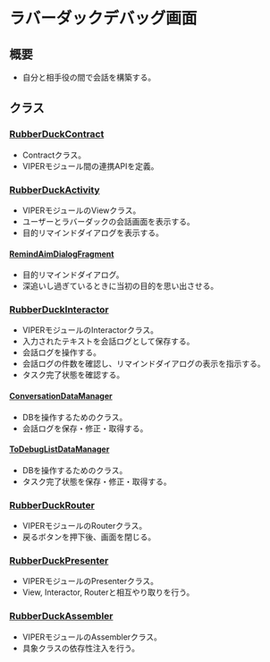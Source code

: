 # ラバーダックデバッグ画面

## 概要

* 自分と相手役の間で会話を構築する。

## クラス

### [RubberDuckContract]()

* Contractクラス。
* VIPERモジュール間の連携APIを定義。

### [RubberDuckActivity]()

* VIPERモジュールのViewクラス。
* ユーザーとラバーダックの会話画面を表示する。
* 目的リマインドダイアログを表示する。

#### [RemindAimDialogFragment]()

* 目的リマインドダイアログ。
* 深追いし過ぎているときに当初の目的を思い出させる。

### [RubberDuckInteractor]()

* VIPERモジュールのInteractorクラス。
* 入力されたテキストを会話ログとして保存する。
* 会話ログを操作する。
* 会話ログの件数を確認し、リマインドダイアログの表示を指示する。
* タスク完了状態を確認する。

#### [ConversationDataManager]()

* DBを操作するためのクラス。
* 会話ログを保存・修正・取得する。

#### [ToDebugListDataManager]()

* DBを操作するためのクラス。
* タスク完了状態を保存・修正・取得する。

### [RubberDuckRouter]()

* VIPERモジュールのRouterクラス。
* 戻るボタンを押下後、画面を閉じる。

### [RubberDuckPresenter]()

* VIPERモジュールのPresenterクラス。
* View, Interactor, Routerと相互やり取りを行う。

### [RubberDuckAssembler]()

* VIPERモジュールのAssemblerクラス。
* 具象クラスの依存性注入を行う。